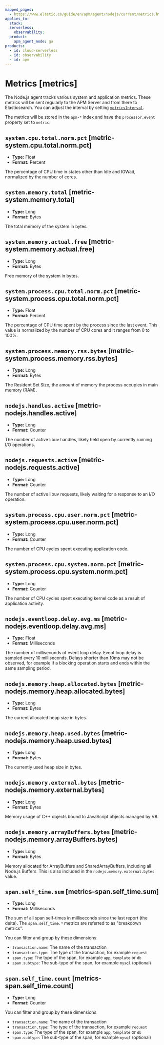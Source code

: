 ```yaml
---
mapped_pages:
  - https://www.elastic.co/guide/en/apm/agent/nodejs/current/metrics.html
applies_to:
  stack:
  serverless:
    observability:
  product:
    apm_agent_node: ga
products:
  - id: cloud-serverless
  - id: observability
  - id: apm
---
```


# Metrics [metrics]

The Node.js agent tracks various system and application metrics. These metrics will be sent regularly to the APM Server and from there to Elasticsearch. You can adjust the interval by setting [`metricsInterval`](/reference/configuration.md#metrics-interval).

The metrics will be stored in the `apm-*` index and have the `processor.event` property set to `metric`.


## `system.cpu.total.norm.pct` [metric-system.cpu.total.norm.pct]

* **Type:** Float
* **Format:** Percent

The percentage of CPU time in states other than Idle and IOWait, normalized by the number of cores.


## `system.memory.total` [metric-system.memory.total]

* **Type:** Long
* **Format:** Bytes

The total memory of the system in bytes.


## `system.memory.actual.free` [metric-system.memory.actual.free]

* **Type:** Long
* **Format:** Bytes

Free memory of the system in bytes.


## `system.process.cpu.total.norm.pct` [metric-system.process.cpu.total.norm.pct]

* **Type:** Float
* **Format:** Percent

The percentage of CPU time spent by the process since the last event. This value is normalized by the number of CPU cores and it ranges from 0 to 100%.


## `system.process.memory.rss.bytes` [metric-system.process.memory.rss.bytes]

* **Type:** Long
* **Format:** Bytes

The Resident Set Size, the amount of memory the process occupies in main memory (RAM).


## `nodejs.handles.active` [metric-nodejs.handles.active]

* **Type:** Long
* **Format:** Counter

The number of active libuv handles, likely held open by currently running I/O operations.


## `nodejs.requests.active` [metric-nodejs.requests.active]

* **Type:** Long
* **Format:** Counter

The number of active libuv requests, likely waiting for a response to an I/O operation.


## `system.process.cpu.user.norm.pct` [metric-system.process.cpu.user.norm.pct]

* **Type:** Long
* **Format:** Counter

The number of CPU cycles spent executing application code.


## `system.process.cpu.system.norm.pct` [metric-system.process.cpu.system.norm.pct]

* **Type:** Long
* **Format:** Counter

The number of CPU cycles spent executing kernel code as a result of application activity.


## `nodejs.eventloop.delay.avg.ms` [metric-nodejs.eventloop.delay.avg.ms]

* **Type:** Float
* **Format:** Milliseconds

The number of milliseconds of event loop delay. Event loop delay is sampled every 10 milliseconds. Delays shorter than 10ms may not be observed, for example if a blocking operation starts and ends within the same sampling period.


## `nodejs.memory.heap.allocated.bytes` [metric-nodejs.memory.heap.allocated.bytes]

* **Type:** Long
* **Format:** Bytes

The current allocated heap size in bytes.


## `nodejs.memory.heap.used.bytes` [metric-nodejs.memory.heap.used.bytes]

* **Type:** Long
* **Format:** Bytes

The currently used heap size in bytes.


## `nodejs.memory.external.bytes` [metric-nodejs.memory.external.bytes]

* **Type:** Long
* **Format:** Bytes

Memory usage of C++ objects bound to JavaScript objects managed by V8.


## `nodejs.memory.arrayBuffers.bytes` [metric-nodejs.memory.arrayBuffers.bytes]

* **Type:** Long
* **Format:** Bytes

Memory allocated for ArrayBuffers and SharedArrayBuffers, including all Node.js Buffers. This is also included in the `nodejs.memory.external.bytes` value.


## `span.self_time.sum` [metrics-span.self_time.sum]

* **Type:** Long
* **Format:** Milliseconds

The sum of all span self-times in milliseconds since the last report (the delta). The `span.self_time.*` metrics are referred to as "breakdown metrics".

You can filter and group by these dimensions:

* `transaction.name`: The name of the transaction
* `transaction.type`: The type of the transaction, for example `request`
* `span.type`: The type of the span, for example `app`, `template` or `db`
* `span.subtype`: The sub-type of the span, for example `mysql` (optional)


## `span.self_time.count` [metrics-span.self_time.count]

* **Type:** Long
* **Format:** Counter

You can filter and group by these dimensions:

* `transaction.name`: The name of the transaction
* `transaction.type`: The type of the transaction, for example `request`
* `span.type`: The type of the span, for example `app`, `template` or `db`
* `span.subtype`: The sub-type of the span, for example `mysql` (optional)

